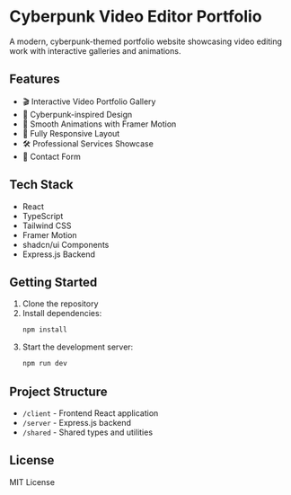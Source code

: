 # Cyberpunk Video Editor Portfolio

A modern, cyberpunk-themed portfolio website showcasing video editing work with interactive galleries and animations.

## Features

- 🎬 Interactive Video Portfolio Gallery
- 🎨 Cyberpunk-inspired Design
- 💫 Smooth Animations with Framer Motion
- 📱 Fully Responsive Layout
- 🛠️ Professional Services Showcase
- 📝 Contact Form

## Tech Stack

- React
- TypeScript
- Tailwind CSS
- Framer Motion
- shadcn/ui Components
- Express.js Backend

## Getting Started

1. Clone the repository
2. Install dependencies:
   ```bash
   npm install
   ```
3. Start the development server:
   ```bash
   npm run dev
   ```

## Project Structure

- `/client` - Frontend React application
- `/server` - Express.js backend
- `/shared` - Shared types and utilities

## License

MIT License
